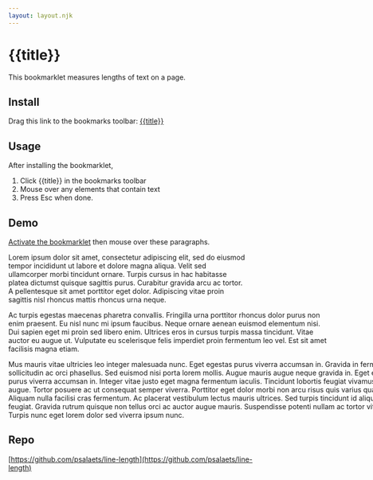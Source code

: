 ```yaml
---
layout: layout.njk
---
```


# {{title}}

This bookmarklet measures lengths of text on a page.

## Install

Drag this link to the bookmarks toolbar: <a href="javascript:{{code}}">{{title}}</a>

## Usage

After installing the bookmarklet,

1. Click {{title}} in the bookmarks toolbar
2. Mouse over any elements that contain text
3. Press Esc when done.

## Demo

<a href="javascript:{{code}}">Activate the bookmarklet</a> then mouse over these paragraphs.

<p style="width: 30rem;" id="demo-1" class="measure-narrow">
  Lorem ipsum dolor sit amet, consectetur adipiscing elit, sed do eiusmod tempor incididunt ut labore et dolore magna aliqua. Velit sed ullamcorper morbi tincidunt ornare. Turpis cursus in hac habitasse platea dictumst quisque sagittis purus. Curabitur gravida arcu ac tortor. A pellentesque sit amet porttitor eget dolor. Adipiscing vitae proin sagittis nisl rhoncus mattis rhoncus urna neque.
</p>
<p style="width: 40rem;" id="demo-2" class="measure">
  Ac turpis egestas maecenas pharetra convallis. Fringilla urna porttitor rhoncus dolor purus non enim praesent. Eu nisl nunc mi ipsum faucibus. Neque ornare aenean euismod elementum nisi. Dui sapien eget mi proin sed libero enim. Ultrices eros in cursus turpis massa tincidunt. Vitae auctor eu augue ut. Vulputate eu scelerisque felis imperdiet proin fermentum leo vel. Est sit amet facilisis magna etiam.
</p>
<p style="width: 50rem;" id="demo-3" class="measure-wide">
  Mus mauris vitae ultricies leo integer malesuada nunc. Eget egestas purus viverra accumsan in. Gravida in fermentum et sollicitudin ac orci phasellus. Sed euismod nisi porta lorem mollis. Augue mauris augue neque gravida in. Eget egestas purus viverra accumsan in. Integer vitae justo eget magna fermentum iaculis. Tincidunt lobortis feugiat vivamus at augue. Tortor posuere ac ut consequat semper viverra. Porttitor eget dolor morbi non arcu risus quis varius quam. Aliquam nulla facilisi cras fermentum. Ac placerat vestibulum lectus mauris ultrices. Sed turpis tincidunt id aliquet risus feugiat. Gravida rutrum quisque non tellus orci ac auctor augue mauris. Suspendisse potenti nullam ac tortor vitae purus. Turpis nunc eget lorem dolor sed viverra ipsum nunc.
</p>

## Repo

[https://github.com/psalaets/line-length](https://github.com/psalaets/line-length)

<div style="padding-bottom: 50vh"></div>
